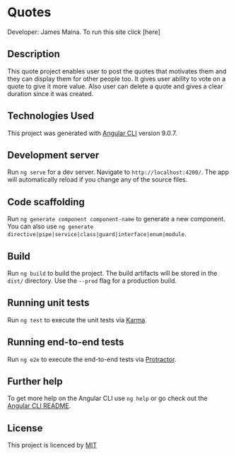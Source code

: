 # Quotes

Developer: James Maina.
To run this site click [here]
## Description

This quote project enables user to post the quotes that motivates them and they can display them for other people too.
It gives user ability to vote on a quote to give it more value. Also user can delete a quote and gives a clear duration since it was created.

## Technologies Used

This project was generated with [Angular CLI](https://github.com/angular/angular-cli) version 9.0.7.
## Development server

Run `ng serve` for a dev server. Navigate to `http://localhost:4200/`. The app will automatically reload if you change any of the source files.

## Code scaffolding

Run `ng generate component component-name` to generate a new component. You can also use `ng generate directive|pipe|service|class|guard|interface|enum|module`.

## Build

Run `ng build` to build the project. The build artifacts will be stored in the `dist/` directory. Use the `--prod` flag for a production build.

## Running unit tests

Run `ng test` to execute the unit tests via [Karma](https://karma-runner.github.io).

## Running end-to-end tests

Run `ng e2e` to execute the end-to-end tests via [Protractor](http://www.protractortest.org/).

## Further help

To get more help on the Angular CLI use `ng help` or go check out the [Angular CLI README](https://github.com/angular/angular-cli/blob/master/README.md).

## License

This project is licenced by [MIT](Licence.txt)